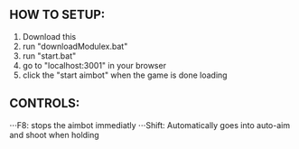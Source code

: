 ## HOW TO SETUP:
1. Download this 
2. run "downloadModulex.bat"
3. run "start.bat"
4. go to "localhost:3001" in your browser
5. click the "start aimbot" when the game is done loading


## CONTROLS:
⋅⋅⋅F8: stops the aimbot immediatly
⋅⋅⋅Shift: Automatically goes into auto-aim and shoot when holding
